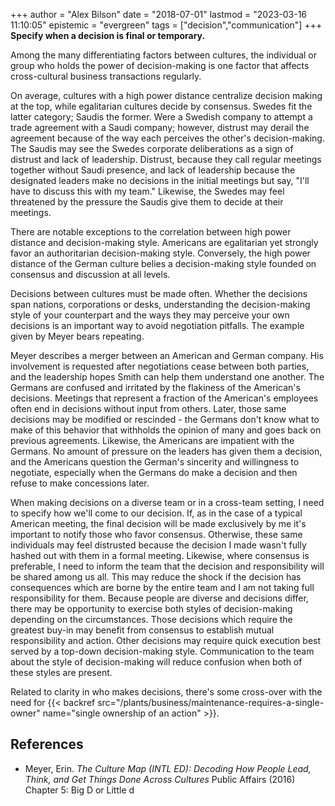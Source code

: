 +++
author = "Alex Bilson"
date = "2018-07-01"
lastmod = "2023-03-16 11:10:05"
epistemic = "evergreen"
tags = ["decision","communication"]
+++
**Specify when a decision is final or temporary.**

Among the many differentiating factors between cultures, the individual or group who holds the power of decision-making is one factor that affects cross-cultural business transactions regularly.

On average, cultures with a high power distance centralize decision making at the top, while egalitarian cultures decide by consensus. Swedes fit the latter category; Saudis the former. Were a Swedish company to attempt a trade agreement with a Saudi company; however, distrust may derail the agreement because of the way each perceives the other's decision-making. The Saudis may see the Swedes corporate deliberations as a sign of distrust and lack of leadership. Distrust, because they call regular meetings together without Saudi presence, and lack of leadership because the designated leaders make no decisions in the initial meetings but say, "I'll have to discuss this with my team." Likewise, the Swedes may feel threatened by the pressure the Saudis give them to decide at their meetings.

There are notable exceptions to the correlation between high power distance and decision-making style. Americans are egalitarian yet strongly favor an authoritarian decision-making style. Conversely, the high power distance of the German culture belies a decision-making style founded on consensus and discussion at all levels.

Decisions between cultures must be made often. Whether the decisions span nations, corporations or desks, understanding the decision-making style of your counterpart and the ways they may perceive your own decisions is an important way to avoid negotiation pitfalls. The example given by Meyer bears repeating.

Meyer describes a merger between an American and German company. His involvement is requested after negotiations cease between both parties, and the leadership hopes Smith can help them understand one another. The Germans are confused and irritated by the flakiness of the American's decisions. Meetings that represent a fraction of the American's employees often end in decisions without input from others. Later, those same decisions may be modified or rescinded - the Germans don't know what to make of this behavior that withholds the opinion of many and goes back on previous agreements. Likewise, the Americans are impatient with the Germans. No amount of pressure on the leaders has given them a decision, and the Americans question the German's sincerity and willingness to negotiate, especially when the Germans do make a decision and then refuse to make concessions later.

When making decisions on a diverse team or in a cross-team setting, I need to specify how we'll come to our decision. If, as in the case of a typical American meeting, the final decision will be made exclusively by me it's important to notify those who favor consensus. Otherwise, these same individuals may feel distrusted because the decision I made wasn't fully hashed out with them in a formal meeting. Likewise, where consensus is preferable, I need to inform the team that the decision and responsibility will be shared among us all. This may reduce the shock if the decision has consequences which are borne by the entire team and I am not taking full responsibility for them. Because people are diverse and decisions differ, there may be opportunity to exercise both styles of decision-making depending on the circumstances. Those decisions which require the greatest buy-in may benefit from consensus to establish mutual responsibility and action. Other decisions may require quick execution best served by a top-down decision-making style. Communication to the team about the style of decision-making will reduce confusion when both of these styles are present.

Related to clarity in who makes decisions, there's some cross-over with the need for {{< backref src="/plants/business/maintenance-requires-a-single-owner" name="single ownership of an action" >}}.

## References

- Meyer, Erin. _The Culture Map (INTL ED): Decoding How People Lead, Think, and Get Things Done Across Cultures_ Public Affairs (2016) Chapter 5: Big D or Little d
